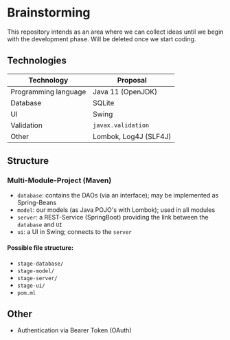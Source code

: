 # Brainstorming

This repository intends as an area where we can collect ideas until we begin with the development phase. Will be deleted once we start coding.

## Technologies

Technology | Proposal
------------ | -------------
Programming language | Java 11 (OpenJDK)
Database | SQLite
UI | Swing
Validation | `javax.validation`
Other | Lombok, Log4J (SLF4J)

## Structure

### Multi-Module-Project (Maven)
- `database`: contains the DAOs (via an interface); may be implemented as Spring-Beans
- `model`: our models (as Java POJO's with Lombok); used in all modules
- `server`: a REST-Service (SpringBoot) providing the link between the `database` and `UI`
- `ui`: a UI in Swing; connects to the `server`

#### Possible file structure:

- `stage-database/`
- `stage-model/`
- `stage-server/`
- `stage-ui/`
- `pom.ml`

## Other

- Authentication via Bearer Token (OAuth)
